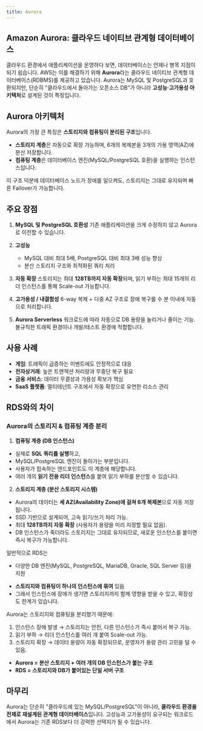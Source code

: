 ```yaml
---
title: Aurora
---
```

## Amazon Aurora: 클라우드 네이티브 관계형 데이터베이스

클라우드 환경에서 애플리케이션을 운영하다 보면, 데이터베이스는 언제나 병목 지점이 되기 쉽습니다. AWS는 이를 해결하기 위해 **Aurora**라는 클라우드 네이티브 관계형 데이터베이스(RDBMS)를 제공하고 있습니다. Aurora는 MySQL 및 PostgreSQL과 호환되지만, 단순히 "클라우드에서 돌아가는 오픈소스 DB"가 아니라 **고성능·고가용성 아키텍처**로 설계된 것이 특징입니다.


## Aurora 아키텍처

Aurora의 가장 큰 특징은 **스토리지와 컴퓨팅이 분리된 구조**입니다.

* **스토리지 계층**은 자동으로 확장 가능하며, 6개의 복제본을 3개의 가용 영역(AZ)에 분산 저장합니다.
* **컴퓨팅 계층**은 데이터베이스 엔진(MySQL/PostgreSQL 호환)을 실행하는 인스턴스입니다.

이 구조 덕분에 데이터베이스 노드가 장애를 일으켜도, 스토리지는 그대로 유지되며 빠른 Failover가 가능합니다.


## 주요 장점

1. **MySQL 및 PostgreSQL 호환성**
   기존 애플리케이션을 크게 수정하지 않고 Aurora로 이전할 수 있습니다.

2. **고성능**

   * MySQL 대비 최대 5배, PostgreSQL 대비 최대 3배 성능 향상
   * 분산 스토리지 구조와 최적화된 쿼리 처리

3. **자동 확장**
   스토리지는 최대 **128TB까지 자동 확장**되며, 읽기 부하는 최대 15개의 리더 인스턴스를 통해 Scale-out 가능합니다.

4. **고가용성 / 내결함성**
   6-way 복제 + 다중 AZ 구조로 장애 복구를 수 분 이내에 자동으로 처리합니다.

5. **Aurora Serverless**
   워크로드에 따라 자동으로 DB 용량을 늘리거나 줄이는 기능.
   불규칙한 트래픽 환경이나 개발/테스트 환경에 적합합니다.

## 사용 사례

* **게임**: 트래픽이 급증하는 이벤트에도 안정적으로 대응
* **전자상거래**: 높은 트랜잭션 처리량과 무중단 복구 필요
* **금융 서비스**: 데이터 무결성과 가용성 확보가 핵심
* **SaaS 플랫폼**: 멀티테넌트 구조에서 자동 확장으로 유연한 리소스 관리


## RDS와의 차이

### Aurora의 스토리지 & 컴퓨팅 계층 분리

1. **컴퓨팅 계층 (DB 인스턴스)**

* 실제로 **SQL 쿼리를 실행**하고,
* MySQL/PostgreSQL 엔진이 돌아가는 부분입니다.
* 사용자가 접속하는 엔드포인트도 이 계층에 해당합니다.
* 여러 개의 **읽기 전용 리더 인스턴스**를 붙여 읽기 부하를 분산할 수 있습니다.

2. **스토리지 계층 (분산 스토리지 시스템)**

* Aurora의 데이터는 **세 AZ(Availability Zone)에 걸쳐 6개 복제본**으로 자동 저장됩니다.
* SSD 기반으로 설계되어, 고속 읽기/쓰기 처리 가능.
* 최대 **128TB까지 자동 확장** (사용자가 용량을 미리 지정할 필요 없음).
* DB 인스턴스가 죽더라도 스토리지는 그대로 유지되므로, 새로운 인스턴스를 붙이면 즉시 복구가 가능합니다.


일반적으로 RDS는
- 다양한 DB 엔진(MySQL, PostgreSQL, MariaDB, Oracle, SQL Server 등)을 지원
* **스토리지와 컴퓨팅이 하나의 인스턴스에 묶여** 있음
* 그래서 인스턴스에 장애가 생기면 스토리지까지 함께 영향을 받을 수 있고, 확장성도 한계가 있습니다.

Aurora는 스토리지와 컴퓨팅을 분리했기 때문에:

1. 인스턴스 장애 발생 → 스토리지는 안전, 다른 인스턴스가 즉시 붙어서 복구 가능.
2. 읽기 부하 → 리더 인스턴스를 여러 개 붙여 Scale-out 가능.
3. 스토리지 확장 → 데이터 용량이 자동 확장되므로, 운영자가 용량 관리 고민을 덜 수 있음.

* **Aurora = 분산 스토리지 + 여러 개의 DB 인스턴스가 붙는 구조**
* **RDS = 스토리지와 DB가 붙어있는 단일 서버 구조**

## 마무리

Aurora는 단순히 "클라우드에 있는 MySQL/PostgreSQL"이 아니라, **클라우드 환경을 전제로 재설계된 관계형 데이터베이스**입니다. 고성능과 고가용성이 요구되는 워크로드에서 Aurora는 기존 RDS보다 더 강력한 선택지가 될 수 있습니다.